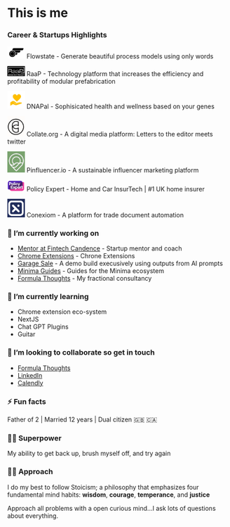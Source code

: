 # This is me

### Career & Startups Highlights

[<img src="https://github.com/dominicfarr/dominicfarr/blob/main/flowstate.png" alt="Flowstate" width="40"/>](https://flowstate.software) 
Flowstate - Generate beautiful process models using only words

[<img src="https://github.com/dominicfarr/dominicfarr/blob/main/raap1.png" alt="RaaP" width="40"/>](https://raap.builders) 
RaaP - Technology platform that increases the efficiency and profitability of modular prefabrication

[<img src="https://github.com/dominicfarr/dominicfarr/blob/main/dnapal.jpg" alt="DNAPal" width="40"/>](https://dnapal.me) 
DNAPal - Sophisicated health and wellness based on your genes

[<img src="https://github.com/dominicfarr/dominicfarr/blob/main/collate.png" alt="Collect.org" width="40"/>](https://collate.org)
Collate.org - A digital media platform: Letters to the editor meets twitter

[<img src="https://github.com/dominicfarr/dominicfarr/blob/main/pinfluencer.png" alt="Pinfluencer.io" width="40"/>](https://pinfluencer.io)
Pinfluencer.io - A sustainable influencer marketing platform

[<img src="https://github.com/dominicfarr/dominicfarr/blob/main/pe.png" alt="Policy Expert" width="40"/>](https://policyexpert.co.uk)
Policy Expert - Home and Car InsurTech | #1 UK home insurer

[<img src="https://github.com/dominicfarr/dominicfarr/blob/main/conexiom.png" alt="Conexiom" width="40"/>](https://conexiom.com/)
Conexiom - A platform for trade document automation

### 🔭 I’m currently working on
- [Mentor at Fintech Candence](https://fintechcadence.com/) - Startup mentor and coach
- [Chrome Extensions](https://github.com/orgs/Formula-Thoughts/repositories) - Chrone Extensions 
- [Garage Sale](https://github.com/dominicfarr/minima_guides)  - A demo build execusively using outputs from AI prompts
- [Minima Guides](https://minima-guides.formulathoughts.com/) - Guides for the Minima ecosystem
- [Formula Thoughts](https://formulathoughts.com) - My fractional consultancy

### 🌱 I’m currently learning
- Chrome extension eco-system
- NextJS
- Chat GPT Plugins
- Guitar

### 🤝 I’m looking to collaborate so get in touch
- [Formula Thoughts](https://formulathoughts.com)
- [LinkedIn](https://linkedIn.com/in/dominicfarr)
- [Calendly](https://calendly.com/domfarr/30min)

### ⚡ Fun facts
Father of 2 | Married 12 years | Dual citizen 🇬🇧 🇨🇦

### 🦹‍♂️ Superpower  
My ability to get back up, brush myself off, and try again

### 🙋‍♂️ Approach
I do my best to follow Stoicism; a philosophy that emphasizes four fundamental mind habits: **wisdom**, **courage**, **temperance**, and **justice** 

Approach all problems with a open curious mind...I ask lots of questions about everything. 
